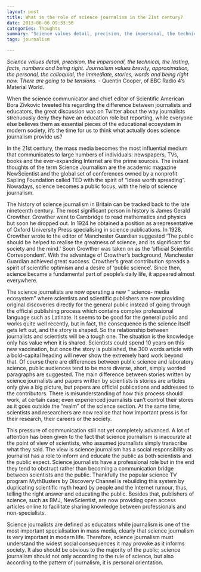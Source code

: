 ```yaml
---
layout: post
title: What is the role of science journalism in the 21st century?
date: 2013-06-06 09:33:56
categories: Thoughts
summary: "Science values detail, precision, the impersonal, the technical, the lasting, facts, numbers and being right. Journalism values brevity, approximation, the personal, the colloquial, the immediate, stories, words and being right now. There are going to be tensions."
tags: journalism 

---
```


*Science values detail, precision, the impersonal, the technical, the lasting, facts, numbers and being right. Journalism values brevity, approximation, the personal, the colloquial, the immediate, stories, words and being right now. There are going to be tensions.* - Quentin Cooper, of BBC Radio 4’s Material World.

When the science communicator and chief editor of Scientific American Bora Zivkovic tweeted his regarding the difference between journalists and educators, the great discussion was on Twitter about the way journalists strenuously deny they have an education role but reporting, while everyone else believes them as essential pieces of the educational ecosystem in modern society, it’s the time for us to think what actually does science journalism provide us?

In the 21st century, the mass media becomes the most influential medium that communicates to large numbers of individuals: newspapers, TVs, books and the ever-expanding Internet are the prime sources. The instant thoughts of the term Science Journalism are the academic magazine NewScientist and the global set of conferences owned by a nonprofit Sapling Foundation called TED with the spirit of “Ideas worth spreading”. Nowadays, science becomes a public focus, with the help of science journalism.

The history of science journalism in Britain can be tracked back to the late nineteenth century. The most significant person in history is James Gerald Crowther. Crowther went to Cambridge to read mathematics and physics but soon he dropped out. In 1924 he obtained a position as a representative of Oxford University Press specialising in science publications. In 1928, Crowther wrote to the editor of Manchester Guardian suggested ‘The public should be helped to realise the greatness of science, and its significant for society and the mind.’ Soon Crowther was taken on as the ‘official Scientific Correspondent’. With the advantage of Crowther’s background, Manchester Guardian achieved great success. Crowther’s great contribution spreads a spirit of scientific optimism and a desire of ‘public science’. Since then, science became a fundamental part of people’s daily life, it appeared almost everywhere.

The science journalists are now operating a new “ science- media ecosystem” where scientists and scientific publishers are now providing original discoveries directly for the general public instead of going through the official publishing process which contains complex professional language such as Latinate. It seems to be good for the general public and works quite well recently, but in fact, the consequence is the science itself gets left out, and the story is shaped. So the relationship between journalists and scientists will be a tough one. The situation is the knowledge only has value when it is shared. Scientists could spend 10 years on this new vaccination, but once the story is published, the 300 words article with a bold-capital heading will never show the extremely hard work beyond that. Of course there are differences between public science and laboratory science, public audiences tend to be more diverse, short, simply worded paragraphs are suggested. The main difference between stories written by science journalists and papers written by scientists is stories are articles only give a big picture, but papers are official publications and addressed to the contributors. There is misunderstanding of how this process should work, at certain case; even experienced journalists can’t control their stores as it goes outside the “realm” of the science section. At the same time, scientists and researchers are now realise that how important press is for their research, their careers or the society.

This pressure of communication still not yet completely advanced. A lot of attention has been given to the fact that science journalism is inaccurate at the point of view of scientists, who assumed journalists simply transcribe what they said. The view is science journalism has a social responsibility as journalist has a role to inform and educate the public as both scientists and the public expect. Science journalists have a professional role but in the end they tend to obstruct rather than becoming a communication bridge between scientists and the public. Thankfully the popular science TV program MythBusters by Discovery Channel is rebuilding this system by duplicating scientific myth heard by people and the Internet rumour, thus, telling the right answer and educating the public. Besides that, publishers of science, such as BMJ, NewScientist, are now providing open access articles online to facilitate sharing knowledge between professionals and non-specialists.

Science journalists are defined as educators while journalism is one of the most important specialisation in mass media, clearly that science journalism is very important in modern life. Therefore, science journalism must understand the widest social consequences it may provoke as it informs society. It also should be obvious to the majority of the public; science journalism should not only according to the rule of science, but also according to the pattern of journalism, it is personal orientation.